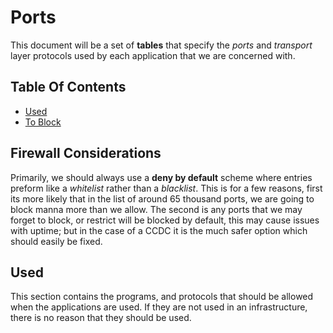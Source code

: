 # Ports <!-- omit from toc -->
This document will be a set of **tables** that specify the *ports* and *transport* layer protocols used by each application that we are concerned with.

## Table Of Contents <!-- omit from toc -->
- [Used](#used)
- [To Block](#to-block)

## Firewall Considerations
Primarily, we should always use a **deny by default** scheme where entries preform like a *whitelist* rather than a *blacklist*. This is for a few reasons, first its more likely that in the list of around 65 thousand ports, we are going to block manna more than we allow.  The second is any ports that we may forget to block, or restrict will be blocked by default, this may cause issues with uptime; but in the case of a CCDC it is the much safer option which should easily be fixed. 

## Used
This section contains the programs, and protocols that should be allowed when the applications are used. If they are not used in an infrastructure, there is no reason that they should be used.
 
